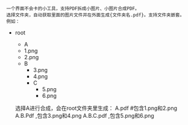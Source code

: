     一个界面不会卡的小工具，支持PDF拆成小图片、小图片合成PDF。
    选择文件夹，自动获取里面的图片文件并在外面生成{文件夹名.pdf}。支持文件夹嵌套。
    例如：
* root
    * A
    * 1.png
    * 2.png
    * B
        * 3.png
        * 4.png
        * C
            * 5.png
            * 6.png
      
    选择A进行合成，会在root文件夹里生成：
    A.pdf       #包含1.png和2.png
    A.B.Pdf     ,包含3.png和4.png
    A.B.C.pdf   ,包含5.png和6.png

